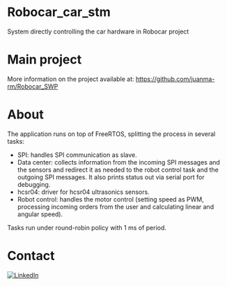 # Robocar_car_stm
System directly controlling the car hardware in Robocar project

# Main project
More information on the project available at:
https://github.com/juanma-rm/Robocar_SWP

# About
The application runs on top of FreeRTOS, splitting the process in several tasks:
* SPI: handles SPI communication as slave.
* Data center: collects information from the incoming SPI messages and the sensors and redirect it as needed to the robot control task and the outgoing SPI messages. It also prints status out via serial port for debugging.
* hcsr04: driver for hcsr04 ultrasonics sensors.
* Robot control: handles the motor control (setting speed as PWM, processing incoming orders from the user and calculating linear and angular speed).

Tasks run under round-robin policy with 1 ms of period.

# Contact <a name="Contact"></a>

[![LinkedIn][linkedin-shield]][linkedin-url]

<!-- MARKDOWN LINKS & IMAGES -->

[linkedin-shield]: https://img.shields.io/badge/LinkedIn-0077B5?style=for-the-badge&logo=linkedin&logoColor=white
[linkedin-url]: https://www.linkedin.com/in/juan-manuel-reina-mu%C3%B1oz-56329b130/
